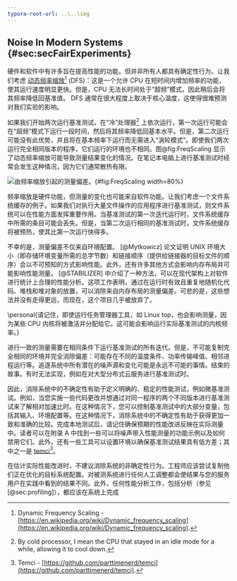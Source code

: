 ```yaml
---
typora-root-url: ..\..\img
---
```


## Noise In Modern Systems {#sec:secFairExperiments}

硬件和软件中有许多旨在提高性能的功能。但并非所有人都具有确定性行为。让我们考虑 [动态频率缩放](https://en.wikipedia.org/wiki/Dynamic_frequency_scaling)[^11] (DFS)：这是一个允许 CPU 在短时间内增加频率的功能，使其运行速度明显更快。但是，CPU 无法长时间处于“超频”模式，因此稍后会将其频率降低回基准值。 DFS 通常在很大程度上取决于核心温度，这使得很难预测对我们实验的影响。

如果我们开始两次运行基准测试，在“冷”处理器[^1] 上依次运行，第一次运行可能会在“超频”模式下运行一段时间，然后将其频率降低回基本水平。但是，第二次运行可能没有此优势，并且将在基本频率下运行而无需进入“涡轮模式”。即使我们两次运行完全相同版本的程序，它们运行的​​环境也不相同。图@fig:FreqScaling 显示了动态频率缩放可能导致测量结果变化的情况。在笔记本电脑上进行基准测试时经常会发生这种情况，因为它们通常散热有限。

![由频率缩放引起的测量偏差。](/1/FreqScaling.jpg){#fig:FreqScaling width=80%}

频率缩放是硬件功能，但测量的变化也可能来自软件功能。让我们考虑一个文件系统缓存的例子。如果我们对执行大量文件操作的应用程序进行基准测试，则文件系统可以在性能方面发挥重要作用。当基准测试的第一次迭代运行时，文件系统缓存中所需的条目可能会丢失。但是，当第二次运行相同的基准测试时，文件系统缓存将被预热，使其比第一次运行快得多。

不幸的是，测量偏差不仅来自环境配置。 [@Mytkowicz] 论文证明 UNIX 环境大小（即存储环境变量所需的总字节数）和链接顺序（提供给链接器的目标文件的顺序）会以不可预知的方式影响性能。此外，还有许多其他方式会影响内存布局并可能影响性能测量。 [@STABILIZER] 中介绍了一种方法，可以在现代架构上对软件进行统计上合理的性能分析。这项工作表明，通过在运行时有效且重复地随机化代码、堆栈和堆对象的放置，可以消除来自内存布局的测量偏差。可悲的是，这些想法并没有走得更远，而现在，这个项目几乎被放弃了。

\personal{请记住，即使运行任务管理器工具，如 Linux top，也会影响测量，因为某些 CPU 内核将被激活并分配给它。这可能会影响运行实际基准测试的内核频率。}

进行一致的测量需要在相同条件下运行基准测试的所有迭代。但是，不可能复制完全相同的环境并完全消除偏差：可能存在不同的温度条件、功率传输峰值、相邻进程运行等。追逐系统中所有潜在的噪声源和变化可能是永远不可能的事情。结束的故事。有时无法实现，例如在对大型分布式云服务进行基准测试时。

因此，消除系统中的不确定性有助于定义明确的、稳定的性能测试，例如微基准测试。例如，当您实施一些代码更改并想通过对同一程序的两个不同版本进行基准测试来了解相对加速比时。在这种情况下，您可以控制基准测试中的大部分变量，包括其输入、环境配置等。在这种情况下，消除系统中的不确定性有助于获得更加一致和准确的比较。完成本地测试后，请记住确保预期的性能改进反映在实际测量中。读者可以在附录 A 中找到一些可以将噪声带入性能测量的功能示例以及如何禁用它们。此外，还有一些工具可以设置环境以确保基准测试结果具有低方差；其中之一是 [temci](https://github.com/parttimenerd/temci)[^14]。

在估计实际性能改进时，不建议消除系统的非确定性行为。工程师应该尝试复制他们正在优化的目标系统配置。对被测系统进行任何人工调整都会使结果与您的服务用户在实践中看到的结果不同。此外，任何性能分析工作，包括分析（参见 [@sec:profiling]），都应该在系统上完成

[^1]: By cold processor, I mean the CPU that stayed in an idle mode for a while, allowing it to cool down. 
[^11]: Dynamic Frequency Scaling - [https://en.wikipedia.org/wiki/Dynamic_frequency_scaling](https://en.wikipedia.org/wiki/Dynamic_frequency_scaling).
[^12]: Standard deviation - [https://en.wikipedia.org/wiki/Standard_deviation](https://en.wikipedia.org/wiki/Standard_deviation).
[^14]: Temci - [https://github.com/parttimenerd/temci](https://github.com/parttimenerd/temci).
